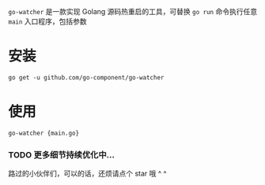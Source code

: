 
`go-watcher` 是一款实现 Golang 源码热重启的工具，可替换 `go run` 命令执行任意 `main` 入口程序，包括参数

# 安装
```html
go get -u github.com/go-component/go-watcher
```

# 使用

```html
go-watcher {main.go}
```

### TODO 更多细节持续优化中...

路过的小伙伴们，可以的话，还烦请点个 star 哦 ^ ^